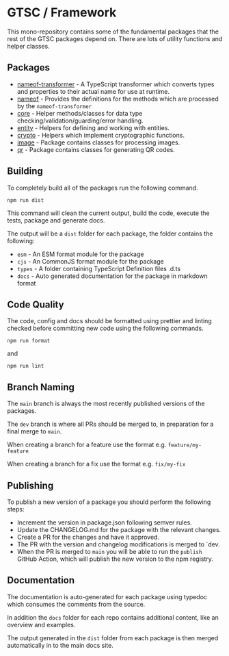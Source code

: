 # GTSC / Framework

This mono-repository contains some of the fundamental packages that the rest of the GTSC packages depend on. There are lots of utility functions and helper classes.

## Packages

- [nameof-transformer](packages/nameof-transformer/README.md) - A TypeScript transformer which converts types and properties to their actual name for use at runtime.
- [nameof](packages/nameof/README.md) - Provides the definitions for the methods which are processed by the `nameof-transformer`
- [core](packages/core/README.md) - Helper methods/classes for data type checking/validation/guarding/error handling.
- [entity](packages/entity/README.md) - Helpers for defining and working with entities.
- [crypto](packages/crypto/README.md) - Helpers which implement cryptographic functions.
- [image](packages/image/README.md) - Package contains classes for processing images.
- [qr](packages/qr/README.md) - Package contains classes for generating QR codes.

## Building

To completely build all of the packages run the following command.

```shell
npm run dist
```

This command will clean the current output, build the code, execute the tests, package and generate docs.

The output will be a `dist` folder for each package, the folder contains the following:

- `esm` - An ESM format module for the package
- `cjs` - An CommonJS format module for the package
- `types` - A folder containing TypeScript Definition files .d.ts
- `docs` - Auto generated documentation for the package in markdown format

## Code Quality

The code, config and docs should be formatted using prettier and linting checked before committing new code using the following commands.

```shell
npm run format
```

and

```shell
npm run lint
```

## Branch Naming

The `main` branch is always the most recently published versions of the packages.

The `dev` branch is where all PRs should be merged to, in preparation for a final merge to `main`.

When creating a branch for a feature use the format e.g. `feature/my-feature`

When creating a branch for a fix use the format e.g. `fix/my-fix`

## Publishing

To publish a new version of a package you should perform the following steps:

- Increment the version in package.json following semver rules.
- Update the CHANGELOG.md for the package with the relevant changes.
- Create a PR for the changes and have it approved.
- The PR with the version and changelog modifications is merged to `dev.
- When the PR is merged to `main` you will be able to run the `publish` GitHub Action, which will publish the new version to the npm registry.

## Documentation

The documentation is auto-generated for each package using typedoc which consumes the comments from the source.

In addition the `docs` folder for each repo contains additional content, like an overview and examples.

The output generated in the `dist` folder from each package is then merged automatically in to the main docs site.
